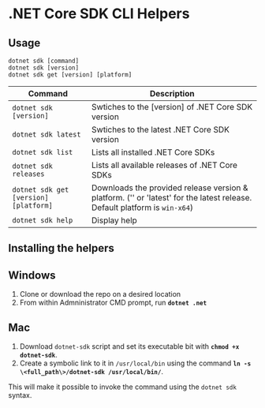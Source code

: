 # .NET Core SDK CLI Helpers

## Usage

```
dotnet sdk [command]
dotnet sdk [version]
dotnet sdk get [version] [platform]
```

| Command | Description |
|-|-|
| `dotnet sdk [version]` | Swtiches to the [version] of .NET Core SDK version |
| `dotnet sdk latest` | Swtiches to the latest .NET Core SDK version |
| `dotnet sdk list` | Lists all installed .NET Core SDKs |
| `dotnet sdk releases` | Lists all available releases of .NET Core SDKs |
| `dotnet sdk get [version] [platform]` | Downloads the provided release version & platform. ('' or 'latest' for the latest release. Default platform is `win-x64`) |
| `dotnet sdk help` | Display help |

    
## Installing the helpers

## Windows
1. Clone or download the repo on a desired location
2. From within Admninistrator CMD prompt, run **`dotnet .net`**

## Mac
1. Download `dotnet-sdk` script and set its executable bit with **`chmod +x dotnet-sdk`**. 
2. Create a symbolic link to it in <code>/usr/local/bin</code> using the command **`ln -s \<full_path\>/dotnet-sdk /usr/local/bin/`**. 

This will make it possible to invoke the command using the <code>dotnet sdk</code> syntax.